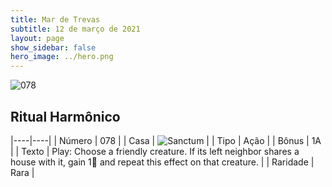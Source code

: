 ```yaml
---
title: Mar de Trevas
subtitle: 12 de março de 2021
layout: page
show_sidebar: false
hero_image: ../hero.png
---
```


![078](https://cdn.keyforgegame.com/media/card_front/pt/496_078_8FJFFMV72P98_pt.png)

## Ritual Harmônico

|----|----|
| Número | 078 |
| Casa | ![Sanctum](https://archonarcana.com/images/thumb/c/c7/Sanctum.png/22px-Sanctum.png "Santuário") |
| Tipo | Ação |
| Bônus | 1A |
| Texto | Play: Choose a friendly creature. If its left neighbor shares a house with it, gain 1 and repeat this effect on that creature. |
| Raridade | Rara |
